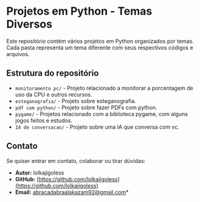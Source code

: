 # Projetos em Python - Temas Diversos

Este repositório contém vários projetos em Python organizados por temas. Cada pasta representa um tema diferente com seus respectivos códigos e arquivos.

## Estrutura do repositório

- `monitoramento pc/` - Projeto relacionado a monitorar a porcentagem de uso da CPU e outros recursos.
- `esteganografia/` - Projeto sobre esteganografia.
- `pdf com python/` - Projeto sobre fazer PDFs com python.
- `pygame/` - Projetos relacionado com a biblioteca pygame, com alguns jogos feitos e estudos.
- `IA de conversacao/` - Projeto sobre uma IA que conversa com vc.

## Contato

Se quiser entrar em contato, colaborar ou tirar dúvidas:

- **Autor:** lolkajigoless  
- **GitHub:** [https://github.com/lolkajigoless](https://github.com/lolkajigoless)   
- **Email:** abracadabraalakazam92@gmail.com*  
